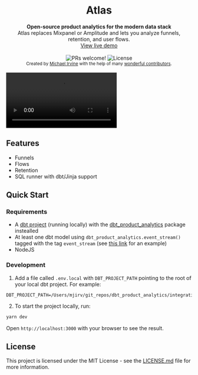 <h1 align="center">Atlas</h1>
<div align="center"><strong>Open-source product analytics for the modern data stack</strong></div>
<div align="center">Atlas replaces Mixpanel or Amplitude and lets you analyze funnels, retention, and user flows.</div>
<div align="center"><a href="https://atlas-demo.onrender.com/reports/funnel?query=eyJzdGVwcyI6WyJwbGFjZWQiLCJjb21wbGV0ZWQiLCJyZXR1cm5lZCJdLCJldmVudFN0cmVhbSI6InJlZignb3JkZXJzJykifQ%3D%3D" target="_blank">View live demo</a></div>

<br />

<div align="center">
  <img src="https://img.shields.io/static/v1?label=PRs&message=welcome&style=flat-square&color=5e17eb&labelColor=000000" alt="PRs welcome!" />

  <img alt="License" src="https://img.shields.io/github/license/jpedroschmitz/typescript-nextjs-starter?style=flat-square&color=5e17eb&labelColor=000000">
</div>

<div align="center">
  <sub>Created by <a href="https://github.com/mjirv">Michael Irvine</a> with the help of many <a href="https://github.com/mjirv/atlas/graphs/contributors">wonderful contributors</a>.</sub>
</div>

<br />
<video src='https://user-images.githubusercontent.com/5953854/195661289-66720386-4778-4d7c-8d67-fc565f9ef5ae.mp4'></video>
<br />

## Features

- Funnels
- Flows
- Retention
- SQL runner with dbt/Jinja support

## Quick Start

### Requirements
* A [dbt project](https://getdbt.com) (running locally) with the [dbt_product_analytics](https://hub.getdbt.com/mjirv/dbt_product_analytics/latest/) package instealled
* At least one dbt model using `dbt_product_analytics.event_stream()` tagged with the tag `event_stream` (see <a href="https://github.com/Sightglass-Data/atlas-demo/blob/main/atlas_demo_dbt/models/orders.sql" target="_blank">this link</a> for an example)
* NodeJS

### Development

1. Add a file called `.env.local` with `DBT_PROJECT_PATH` pointing to the root of your local dbt project. For example:
```
DBT_PROJECT_PATH=/Users/mjirv/git_repos/dbt_product_analytics/integration_tests
```
2. To start the project locally, run:

```bash
yarn dev
```

Open `http://localhost:3000` with your browser to see the result.

## License

This project is licensed under the MIT License - see the [LICENSE.md](LICENSE.md) file for more information.
